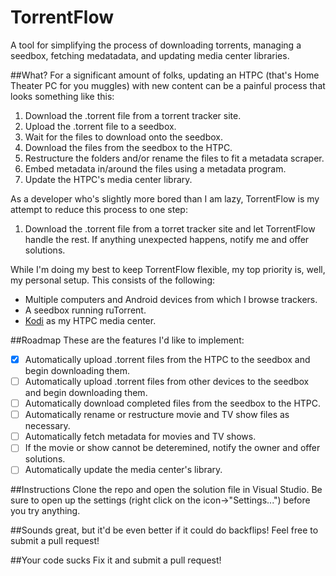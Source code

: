 # TorrentFlow
A tool for simplifying the process of downloading torrents, managing a seedbox, fetching medatadata, and updating media center libraries.

##What?
For a significant amount of folks, updating an HTPC (that's Home Theater PC for you muggles) with new content can be a painful process that looks something like this:

1. Download the .torrent file from a torrent tracker site.
2. Upload the .torrent file to a seedbox.
3. Wait for the files to download onto the seedbox.
4. Download the files from the seedbox to the HTPC.
5. Restructure the folders and/or rename the files to fit a metadata scraper.
6. Embed metadata in/around the files using a metadata program.
7. Update the HTPC's media center library.

As a developer who's slightly more bored than I am lazy, TorrentFlow is my attempt to reduce this process to one step:

1. Download the .torrent file from a torret tracker site and let TorrentFlow handle the rest. If anything unexpected happens, notify me and offer solutions.

While I'm doing my best to keep TorrentFlow flexible, my top priority is, well, my personal setup. This consists of the following:

* Multiple computers and Android devices from which I browse trackers.
* A seedbox running ruTorrent.
* [Kodi](http://kodi.tv/) as my HTPC media center.

##Roadmap
These are the features I'd like to implement:

 - [x] Automatically upload .torrent files from the HTPC to the seedbox and begin downloading them.
 - [ ] Automatically upload .torrent files from other devices to the seedbox and begin downloading them.
 - [ ] Automatically download completed files from the seedbox to the HTPC.
 - [ ] Automatically rename or restructure movie and TV show files as necessary.
 - [ ] Automatically fetch metadata for movies and TV shows.
  - [ ] If the movie or show cannot be deteremined, notify the owner and offer solutions.
 - [ ] Automatically update the media center's library.
 
##Instructions
Clone the repo and open the solution file in Visual Studio. Be sure to open up the settings (right click on the icon->"Settings...") before you try anything.

##Sounds great, but it'd be even better if it could do backflips!
Feel free to submit a pull request!

##Your code sucks
Fix it and submit a pull request!

